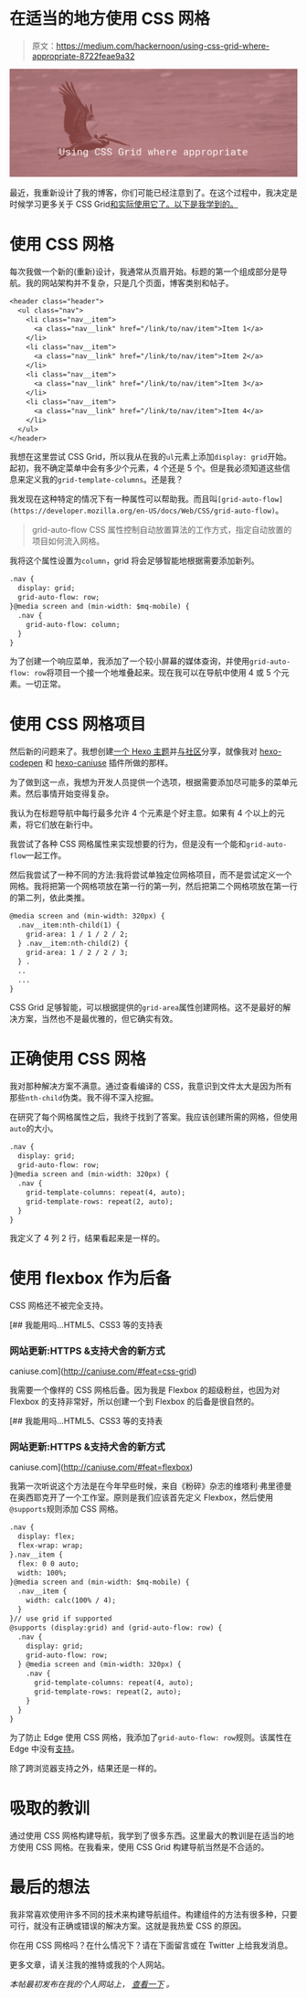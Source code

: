 # 在适当的地方使用 CSS 网格

> 原文：<https://medium.com/hackernoon/using-css-grid-where-appropriate-8722feae9a32>

![](img/908721de913754f223dc3befbcac3c50.png)

最近，我重新设计了我的博客，你们可能已经注意到了。在这个过程中，我决定是时候学习更多关于 CSS Grid[和实际使用它了。以下是我学到的。](https://css-tricks.com/snippets/css/complete-guide-grid/)

# 使用 CSS 网格

每次我做一个新的(重新)设计，我通常从页眉开始。标题的第一个组成部分是导航。我的网站架构并不复杂，只是几个页面，博客类别和帖子。

```
<header class="header">
  <ul class="nav">
    <li class="nav__item">
      <a class="nav__link" href="/link/to/nav/item">Item 1</a>
    </li> 
    <li class="nav__item">
      <a class="nav__link" href="/link/to/nav/item">Item 2</a>
    </li>
    <li class="nav__item">
      <a class="nav__link" href="/link/to/nav/item">Item 3</a>
    </li>
    <li class="nav__item">
      <a class="nav__link" href="/link/to/nav/item">Item 4</a>
    </li>
  </ul>
</header>
```

我想在这里尝试 CSS Grid，所以我从在我的`ul`元素上添加`display: grid`开始。起初，我不确定菜单中会有多少个元素，4 个还是 5 个。但是我必须知道这些信息来定义我的`grid-template-columns`。还是我？

我发现在这种特定的情况下有一种属性可以帮助我。而且叫`[grid-auto-flow](https://developer.mozilla.org/en-US/docs/Web/CSS/grid-auto-flow)`。

> grid-auto-flow CSS 属性控制自动放置算法的工作方式，指定自动放置的项目如何流入网格。

我将这个属性设置为`column`，grid 将会足够智能地根据需要添加新列。

```
.nav {
  display: grid;
  grid-auto-flow: row;
}@media screen and (min-width: $mq-mobile) {
  .nav {
    grid-auto-flow: column;
  }
}
```

为了创建一个响应菜单，我添加了一个较小屏幕的媒体查询，并使用`grid-auto-flow: row`将项目一个接一个地堆叠起来。现在我可以在导航中使用 4 或 5 个元素。一切正常。

# 使用 CSS 网格项目

然后新的问题来了。我想创建[一个 Hexo 主题](https://hexo.io/docs/themes.html)并[与社区](https://hexo.io/themes/)分享，就像我对 [hexo-codepen](https://www.npmjs.com/package/hexo-codepen) 和 [hexo-caniuse](https://www.npmjs.com/package/hexo-caniuse) 插件所做的那样。

为了做到这一点，我想为开发人员提供一个选项，根据需要添加尽可能多的菜单元素。然后事情开始变得复杂。

我认为在标题导航中每行最多允许 4 个元素是个好主意。如果有 4 个以上的元素，将它们放在新行中。

我尝试了各种 CSS 网格属性来实现想要的行为，但是没有一个能和`grid-auto-flow`一起工作。

然后我尝试了一种不同的方法:我将尝试单独定位网格项目，而不是尝试定义一个网格。我将把第一个网格项放在第一行的第一列，然后把第二个网格项放在第一行的第二列，依此类推。

```
@media screen and (min-width: 320px) {
  .nav__item:nth-child(1) {
    grid-area: 1 / 1 / 2 / 2;
  } .nav__item:nth-child(2) {
    grid-area: 1 / 2 / 2 / 3;
  } .
  ..
  ...
}
```

CSS Grid 足够智能，可以根据提供的`grid-area`属性创建网格。这不是最好的解决方案，当然也不是最优雅的，但它确实有效。

# 正确使用 CSS 网格

我对那种解决方案不满意。通过查看编译的 CSS，我意识到文件太大是因为所有那些`nth-child`伪类。我不得不深入挖掘。

在研究了每个网格属性之后，我终于找到了答案。我应该创建所需的网格，但使用`auto`的大小。

```
.nav {
  display: grid;
  grid-auto-flow: row;
}@media screen and (min-width: 320px) {
  .nav {
    grid-template-columns: repeat(4, auto);
    grid-template-rows: repeat(2, auto);
  }
}
```

我定义了 4 列 2 行，结果看起来是一样的。

# 使用 flexbox 作为后备

CSS 网格还不被完全支持。

 [## 我能用吗...HTML5、CSS3 等的支持表

### 网站更新:HTTPS &支持犬舍的新方式

caniuse.com](http://caniuse.com/#feat=css-grid) 

我需要一个像样的 CSS 网格后备。因为我是 Flexbox 的超级粉丝，也因为对 Flexbox 的支持非常好，所以创建一个到 Flexbox 的后备是很自然的。

 [## 我能用吗...HTML5、CSS3 等的支持表

### 网站更新:HTTPS &支持犬舍的新方式

caniuse.com](http://caniuse.com/#feat=flexbox) 

我第一次听说这个方法是在今年早些时候，来自《粉碎》杂志的维塔利·弗里德曼在奥西耶克开了一个工作室。原则是我们应该首先定义 Flexbox，然后使用`@supports`规则添加 CSS 网格。

```
.nav {
  display: flex;
  flex-wrap: wrap;
}.nav__item {
  flex: 0 0 auto;
  width: 100%;
}@media screen and (min-width: $mq-mobile) {
  .nav__item {
    width: calc(100% / 4);
  }
}// use grid if supported
@supports (display:grid) and (grid-auto-flow: row) {
  .nav {
    display: grid;
    grid-auto-flow: row;
  } @media screen and (min-width: 320px) {
    .nav {
      grid-template-columns: repeat(4, auto);
      grid-template-rows: repeat(2, auto);
    }
  }
}
```

为了防止 Edge 使用 CSS 网格，我添加了`grid-auto-flow: row`规则。该属性在 Edge 中没有[支持](https://developer.mozilla.org/en-US/docs/Web/CSS/grid-auto-flow#Browser_compatibility)。

除了跨浏览器支持之外，结果还是一样的。

# 吸取的教训

通过使用 CSS 网格构建导航，我学到了很多东西。这里最大的教训是在适当的地方使用 CSS 网格。在我看来，使用 CSS Grid 构建导航当然是不合适的。

# 最后的想法

我非常喜欢使用许多不同的技术来构建导航组件。构建组件的方法有很多种，只要可行，就没有正确或错误的解决方案。这就是我热爱 CSS 的原因。

你在用 CSS 网格吗？在什么情况下？请在下面留言或在 Twitter 上给我发消息。

更多文章，请关注我的推特或我的个人网站。

*本帖最初发布在我的个人网站上，* [*查看一下*](https://www.silvestarbistrovic.from.hr/articles/using-css-grid-where-appropriate/) *。*
